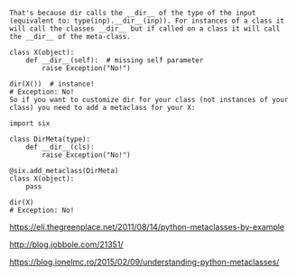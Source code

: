 
```
That's because dir calls the __dir__ of the type of the input (equivalent to: type(inp).__dir__(inp)). For instances of a class it will call the classes __dir__ but if called on a class it will call the __dir__ of the meta-class.

class X(object):
    def __dir__(self):  # missing self parameter
        raise Exception("No!")

dir(X())  # instance!
# Exception: No!
So if you want to customize dir for your class (not instances of your class) you need to add a metaclass for your X:

import six

class DirMeta(type):
    def __dir__(cls):
        raise Exception("No!")

@six.add_metaclass(DirMeta)
class X(object):
    pass

dir(X)
# Exception: No!
```


https://eli.thegreenplace.net/2011/08/14/python-metaclasses-by-example

http://blog.jobbole.com/21351/

https://blog.ionelmc.ro/2015/02/09/understanding-python-metaclasses/